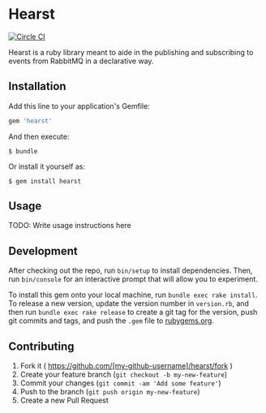 # Hearst

[![Circle CI](https://circleci.com/gh/PackageZen/hearst.svg?style=svg&circle-token=60466a464e84b27f1c78ab0e75545567db0ee9c4)](https://circleci.com/gh/PackageZen/hearst)

Hearst is a ruby library meant to aide in the publishing and subscribing to events from RabbitMQ in a declarative way.

## Installation

Add this line to your application's Gemfile:

```ruby
gem 'hearst'
```

And then execute:

    $ bundle

Or install it yourself as:

    $ gem install hearst

## Usage

TODO: Write usage instructions here

## Development

After checking out the repo, run `bin/setup` to install dependencies. Then, run `bin/console` for an interactive prompt that will allow you to experiment.

To install this gem onto your local machine, run `bundle exec rake install`. To release a new version, update the version number in `version.rb`, and then run `bundle exec rake release` to create a git tag for the version, push git commits and tags, and push the `.gem` file to [rubygems.org](https://rubygems.org).

## Contributing

1. Fork it ( https://github.com/[my-github-username]/hearst/fork )
2. Create your feature branch (`git checkout -b my-new-feature`)
3. Commit your changes (`git commit -am 'Add some feature'`)
4. Push to the branch (`git push origin my-new-feature`)
5. Create a new Pull Request
